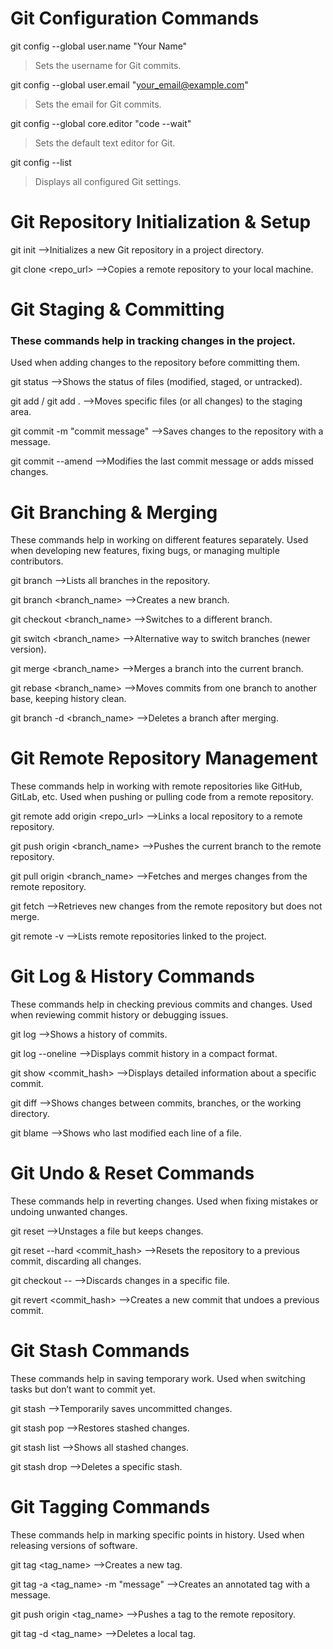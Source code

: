 # Git Configuration Commands

 git config --global user.name "Your Name"
 > Sets the username for Git commits.

 git config --global user.email "your_email@example.com"
 > Sets the email for Git commits.

 git config --global core.editor "code --wait"
 > Sets the default text editor for Git.

 git config --list
 > Displays all configured Git settings.

# Git Repository Initialization & Setup

 git init
-->Initializes a new Git repository in a project directory.

 git clone <repo_url>
-->Copies a remote repository to your local machine.

# Git Staging & Committing
### These commands help in tracking changes in the project.
Used when adding changes to the repository before committing them.

 git status
-->Shows the status of files (modified, staged, or untracked).

 git add <file> / git add .
-->Moves specific files (or all changes) to the staging area.

 git commit -m "commit message"
-->Saves changes to the repository with a message.

 git commit --amend
-->Modifies the last commit message or adds missed changes.

# Git Branching & Merging
These commands help in working on different features separately.
Used when developing new features, fixing bugs, or managing multiple contributors.

 git branch
-->Lists all branches in the repository.

 git branch <branch_name>
-->Creates a new branch.

 git checkout <branch_name>
-->Switches to a different branch.

 git switch <branch_name>
-->Alternative way to switch branches (newer version).

 git merge <branch_name>
-->Merges a branch into the current branch.

 git rebase <branch_name>
-->Moves commits from one branch to another base, keeping history clean.

 git branch -d <branch_name>
-->Deletes a branch after merging.

# Git Remote Repository Management
These commands help in working with remote repositories like GitHub, GitLab, etc.
Used when pushing or pulling code from a remote repository.

 git remote add origin <repo_url>
-->Links a local repository to a remote repository.

 git push origin <branch_name>
-->Pushes the current branch to the remote repository.

 git pull origin <branch_name>
-->Fetches and merges changes from the remote repository.

 git fetch
-->Retrieves new changes from the remote repository but does not merge.

 git remote -v
-->Lists remote repositories linked to the project.

# Git Log & History Commands
These commands help in checking previous commits and changes.
Used when reviewing commit history or debugging issues.

 git log
-->Shows a history of commits.

 git log --oneline
-->Displays commit history in a compact format.

 git show <commit_hash>
-->Displays detailed information about a specific commit.

 git diff
-->Shows changes between commits, branches, or the working directory.

 git blame <file>
-->Shows who last modified each line of a file.

# Git Undo & Reset Commands
These commands help in reverting changes.
Used when fixing mistakes or undoing unwanted changes.

 git reset <file>
-->Unstages a file but keeps changes.

 git reset --hard <commit_hash>
-->Resets the repository to a previous commit, discarding all changes.

 git checkout -- <file>
-->Discards changes in a specific file.

 git revert <commit_hash>
-->Creates a new commit that undoes a previous commit.

# Git Stash Commands
These commands help in saving temporary work.
Used when switching tasks but don’t want to commit yet.

 git stash
-->Temporarily saves uncommitted changes.

 git stash pop
-->Restores stashed changes.

 git stash list
-->Shows all stashed changes.

 git stash drop
-->Deletes a specific stash.

# Git Tagging Commands
These commands help in marking specific points in history.
Used when releasing versions of software.

 git tag <tag_name>
-->Creates a new tag.

 git tag -a <tag_name> -m "message"
-->Creates an annotated tag with a message.

 git push origin <tag_name>
-->Pushes a tag to the remote repository.

 git tag -d <tag_name>
-->Deletes a local tag.